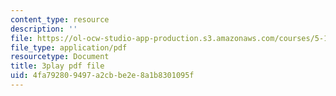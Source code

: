 ```yaml
---
content_type: resource
description: ''
file: https://ol-ocw-studio-app-production.s3.amazonaws.com/courses/5-111-principles-of-chemical-science-fall-2008/4fa792809497a2cbbe2e8a1b8301095f_oQ-qDHADAaM.pdf
file_type: application/pdf
resourcetype: Document
title: 3play pdf file
uid: 4fa79280-9497-a2cb-be2e-8a1b8301095f
---
```

